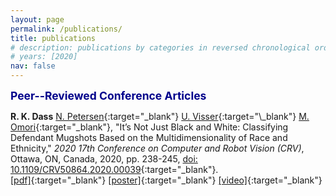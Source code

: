 ```yaml
---
layout: page
permalink: /publications/
title: publications
# description: publications by categories in reversed chronological order. generated by jekyll-scholar.
# years: [2020]
nav: false
---
```


<span style="color:darkblue; font-size:1.25em">**Peer--Reviewed Conference Articles**</span>

**R. K. Dass** [N. Petersen](https://people.miami.edu/profile/nxp161@miami.edu#panelCareer){:target="\_blank"} [U. Visser](https://www.cs.miami.edu/home/visser/"){:target="\_blank"} [M. Omori](https://www.umsl.edu/ccj/faculty/Omori.html){:target="\_blank"}, "It’s Not Just Black and White: Classifying Defendant Mugshots Based on the Multidimensionality of Race and Ethnicity," *2020 17th Conference on Computer and Robot Vision (CRV)*, Ottawa, ON, Canada, 2020, pp. 238-245, [doi: 10.1109/CRV50864.2020.00039](https://ieeexplore.ieee.org/abstract/document/9108677){:target="\_blank"}. <br />
[[pdf]](/assets/pdf/ai_crv_2020.pdf){:target="\_blank"} [[poster]](/assets/pdf/ai_crv_poster2020.pdf){:target="\_blank"} [[video]](https://youtu.be/o4XtAekWSLQ){:target="\_blank"}